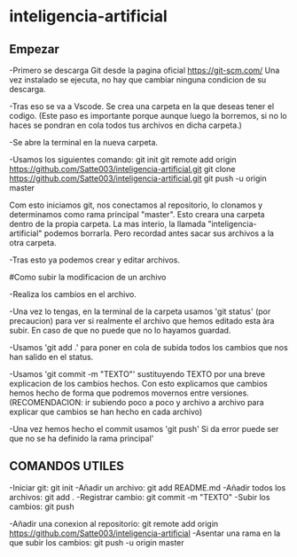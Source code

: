 # inteligencia-artificial

## Empezar

-Primero se descarga Git desde la pagina oficial https://git-scm.com/ Una vez instalado se ejecuta, no hay que cambiar ninguna condicion de su descarga.

-Tras eso se va a Vscode. Se crea una carpeta en la que deseas tener el codigo. (Este paso es importante porque aunque luego la borremos, si no lo haces se pondran en cola todos tus archivos en dicha carpeta.)

-Se abre la terminal en la nueva carpeta.

-Usamos los siguientes comando:
    git init
    git remote add origin https://github.com/Satte003/inteligencia-artificial.git
    git clone https://github.com/Satte003/inteligencia-artificial.git
    git push -u origin master

Com esto iniciamos git, nos conectamos al repositorio, lo clonamos y determinamos como rama principal "master". Esto creara una carpeta dentro de la propia carpeta. La mas interio, la llamada "inteligencia-artificial" podemos borrarla. Pero recordad antes sacar sus archivos a la otra carpeta.

-Tras esto ya podemos crear y editar archivos.

#Como subir la modificacion de un archivo

-Realiza los cambios en el archivo.

-Una vez lo tengas, en la terminal de la carpeta usamos 'git status' (por precaucion) para ver si realmente el archivo que hemos editado esta àra subir. En caso de que no puede que no lo hayamos guardad.

-Usamos 'git add .' para poner en cola de subida todos los cambios que nos han salido en el status.

-Usamos 'git commit -m "TEXTO"' sustituyendo TEXTO por una breve explicacion de los cambios hechos. Con esto explicamos que cambios hemos hecho de forma que podremos movernos entre versiones. 
(RECOMENDACION: ir subiendo poco a poco y archivo a archivo para explicar que cambios se han hecho en cada archivo)

-Una vez hemos hecho el commit usamos 'git push' Si da error puede ser que no se ha definido la rama principal'

## COMANDOS UTILES

-Iniciar git:   git init
-Añadir un archivo: git add README.md
-Añadir todos los archivos: git add .
-Registrar cambio:  git commit -m "TEXTO"
-Subir los cambios: git push

-Añadir una conexion al repositorio: git remote add origin https://github.com/Satte003/inteligencia-artificial
-Asentar una rama en la que subir los cambios:  git push -u origin master
